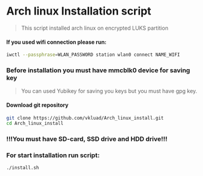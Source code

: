 # **Arch linux Installation script**
> This script installed arch linux on encrypted LUKS partition

#### If you used wifi connection please run:
```sh
iwctl --passphrase=WLAN_PASSWORD station wlan0 connect NAME_WIFI
```
### **Before installation you must have mmcblk0 device for saving key**
> You can used Yubikey for saving you keys but you must have gpg key.

#### **Download git repository**
```sh
git clone https://github.com/vkluad/Arch_linux_install.git
cd Arch_linux_install
```

### **!!!You must have SD-card, SSD drive and HDD drive!!!**


### **For start installation  run script:**
```sh
./install.sh
```
